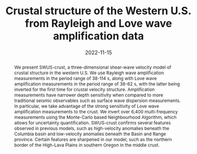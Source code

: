 ---
title: "Crustal structure of the Western U.S. from Rayleigh and Love wave amplification data"

# Authors
# If you created a profile for a user (e.g. the default `admin` user), write the username (folder name) here 
# and it will be replaced with their full name and linked to their profile.
authors:
- W. Sturgeon
- A. M. G. Ferreira
- L. Schardong
- A. Marignier

# Author notes (optional)
author_notes: []

date: "2022-11-15"

# Publication type.
# Legend: 0 = Uncategorized; 1 = Conference paper; 2 = Journal article;
# 3 = Preprint / Working Paper; 4 = Report; 5 = Book; 6 = Book section;
# 7 = Thesis; 8 = Patent
publication_types: ["3"]

# Publication name and optional abbreviated publication name.
publication: "*Journal of Geophysical Research: Solid Earth, under review*"
publication_short: "*JGR: Solid Earth, under review*"

abstract: We present SWUS-crust, a three-dimensional shear-wave velocity model of crustal structure in the western U.S. We use Rayleigh wave amplification measurements in the period range of 38-114 s, along with Love wave amplification measurements in the period range of 38-62 s, with the latter being inverted for the first time for crustal velocity structure. Amplification measurements have narrower depth sensitivity when compared to more traditional seismic observables such as surface wave dispersion measurements. In particular, we take advantage of the strong sensitivity of Love wave amplification measurements to the crust. We invert over 6,400 multi-frequency measurements using the Monte-Carlo based Neighbourhood Algorithm, which allows for uncertainty quantification. SWUS-crust confirms several features observed in previous models, such as high-velocity anomalies beneath the Columbia basin and low-velocity anomalies beneath the Basin and Range province. Certain features are sharpened in our model, such as the northern border of the High-Lava Plains in southern Oregon in the middle crust. 

tags: []

# Custom links (uncomment lines below)
links:
- name: URL
  url: https://www.authorea.com/doi/full/10.1002/essoar.10512994.1
  icon_pack: fas
  icon: globe
- name: DOI
  url: https://doi.org/10.1002/essoar.10512994.1
  icon_pack: ai
  icon: doi
# - name: Code
#   url: 
#   icon_pack: fab
#   icon: github
---